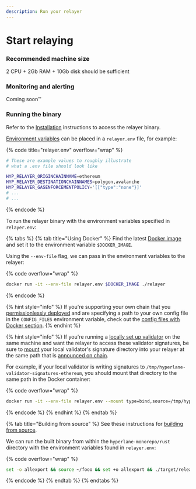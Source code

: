 ```yaml
---
description: Run your relayer
---
```


# Start relaying

### Recommended machine size

2 CPU + 2Gb RAM + 10Gb disk should be sufficient

### Monitoring and alerting

Coming soon™️

### Running the binary

Refer to the [Installation](installation.md) instructions to access the relayer binary.

[Environment variables](environment-variables.md) can be placed in a `relayer.env` file, for example:

{% code title="relayer.env" overflow="wrap" %}
```sh
# These are example values to roughly illustrate
# what a .env file should look like

HYP_RELAYER_ORIGINCHAINNAME=ethereum
HYP_RELAYER_DESTINATIONCHAINNAMES=polygon,avalanche
HYP_RELAYER_GASENFORCEMENTPOLICY='[["type":"none"}]'
# ...
# ...
```
{% endcode %}

To run the relayer binary with the environment variables specified in `relayer.env`:

{% tabs %}
{% tab title="Using Docker" %}
Find the latest [Docker image](installation.md#docker-image) and set it to the environment variable `$DOCKER_IMAGE`.

Using the `--env-file` flag, we can pass in the environment variables to the relayer:

{% code overflow="wrap" %}
```sh
docker run -it --env-file relayer.env $DOCKER_IMAGE ./relayer
```
{% endcode %}

{% hint style="info" %}
If you're supporting your own chain that you [permissionlessly deployed](broken-reference) and are specifying a path to your own config file in the `CONFIG_FILES` environment variable, check out the [config files with Docker section](../agent-configuration.md#config-files-with-docker).
{% endhint %}

{% hint style="info" %}
If you're running a [locally set up validator](../validators/setup/local-setup.md) on the same machine and want the relayer to access these validator signatures, be sure to [mount](https://docs.docker.com/storage/bind-mounts/) your local validator's signature directory into your relayer at the same path that is [announced on chain](../validators/announcing-your-validator.md).

For example, if your local validator is writing signatures to `/tmp/hyperlane-validator-signatures-ethereum`, you should mount that directory to the same path in the Docker container:

{% code overflow="wrap" %}
```sh
docker run -it --env-file relayer.env --mount type=bind,source=/tmp/hyperlane-validator-signatures-ethereum,target=/tmp/hyperlane-validator-signatures-ethereum,readonly $DOCKER_IMAGE ./relayer
```
{% endcode %}
{% endhint %}
{% endtab %}

{% tab title="Building from source" %}
See these instructions for [building from source](installation.md#building-from-source).

We can run the built binary from within the `hyperlane-monorepo/rust` directory with the environment variables found in `relayer.env`:

{% code overflow="wrap" %}
```sh
set -o allexport && source ~/fooo && set +o allexport && ./target/release/relayer
```
{% endcode %}
{% endtab %}
{% endtabs %}
